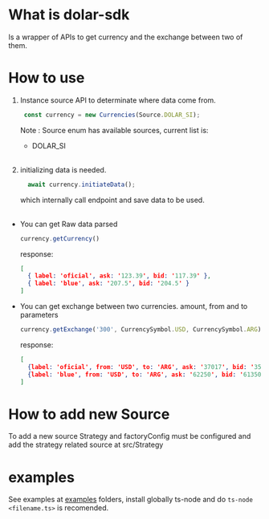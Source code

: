 # What is dolar-sdk
Is a wrapper of APIs to get currency and the exchange between two of them.

# How to use
1. Instance source API to determinate where data come from.
   ```typescript
    const currency = new Currencies(Source.DOLAR_SI);
   ```
   Note : Source enum has available sources, current list is:
    * DOLAR_SI
\
&nbsp;

2. initializing data is needed.
    ```typescript
      await currency.initiateData();
    ```
   which internally call endpoint and save data to be used.
\
&nbsp;

- You can get Raw data parsed
  ```typescript
  currency.getCurrency()
  ```
  response:
  ```json
  [
    { label: 'oficial', ask: '123.39', bid: '117.39' },
    { label: 'blue', ask: '207.5', bid: '204.5' }
  ]
  ```
- You can get exchange between two currencies.
  amount, from and to parameters
  ```typescript
  currency.getExchange('300', CurrencySymbol.USD, CurrencySymbol.ARG)
  ```
  response:
  ```json
  [
    {label: 'oficial', from: 'USD', to: 'ARG', ask: '37017', bid: '35217'},
    {label: 'blue', from: 'USD', to: 'ARG', ask: '62250', bid: '61350' }
  ]
  ```


# How to add new Source
To add a new source Strategy and factoryConfig must be configured and add the strategy related source at src/Strategy

# examples
See examples at [examples](/examples) folders, install globally ts-node and do `ts-node <filename.ts>` is recomended.


<!--- https://app.diagrams.net/#G1rGri5xXJTuClG9OsBRm1JSuMd5XFPt37 -->